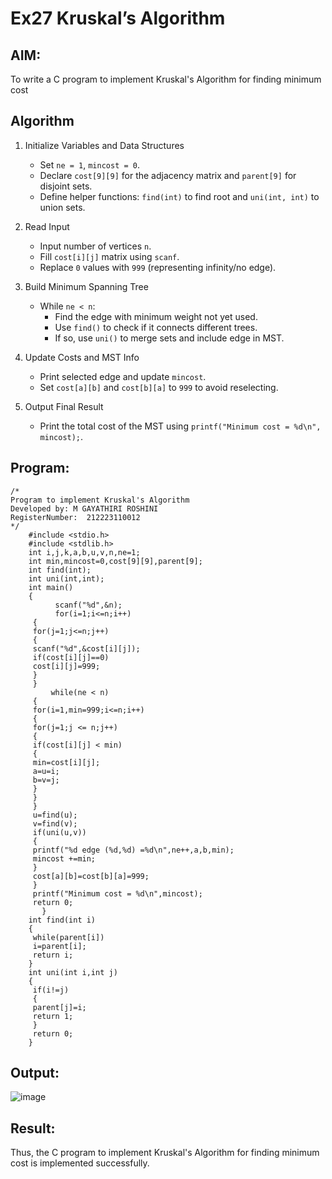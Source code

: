 # Ex27 Kruskal’s Algorithm
## AIM:
To write a C program to implement Kruskal's Algorithm for finding minimum cost

## Algorithm

1. Initialize Variables and Data Structures
   - Set `ne = 1`, `mincost = 0`.  
   - Declare `cost[9][9]` for the adjacency matrix and `parent[9]` for disjoint sets.  
   - Define helper functions: `find(int)` to find root and `uni(int, int)` to union sets.

2. Read Input  
   - Input number of vertices `n`.  
   - Fill `cost[i][j]` matrix using `scanf`.  
   - Replace `0` values with `999` (representing infinity/no edge).

3. Build Minimum Spanning Tree  
   - While `ne < n`:  
     - Find the edge with minimum weight not yet used.  
     - Use `find()` to check if it connects different trees.  
     - If so, use `uni()` to merge sets and include edge in MST.

4. Update Costs and MST Info  
   - Print selected edge and update `mincost`.  
   - Set `cost[a][b]` and `cost[b][a]` to `999` to avoid reselecting.

5. Output Final Result  
   - Print the total cost of the MST using `printf("Minimum cost = %d\n", mincost);`.


## Program:
```
/*
Program to implement Kruskal's Algorithm
Developed by: M GAYATHIRI ROSHINI
RegisterNumber:  212223110012
*/
    #include <stdio.h>
    #include <stdlib.h>
    int i,j,k,a,b,u,v,n,ne=1;
    int min,mincost=0,cost[9][9],parent[9];
    int find(int);
    int uni(int,int);
    int main()
    {
          scanf("%d",&n);
          for(i=1;i<=n;i++)
     {
     for(j=1;j<=n;j++)
     {
     scanf("%d",&cost[i][j]);
     if(cost[i][j]==0)
     cost[i][j]=999;
     }
     }
         while(ne < n)
     {
     for(i=1,min=999;i<=n;i++)
     {
     for(j=1;j <= n;j++)
     {
     if(cost[i][j] < min)
     {
     min=cost[i][j];
     a=u=i;
     b=v=j;
     }
     }
     }
     u=find(u);
     v=find(v);
     if(uni(u,v))
     {
     printf("%d edge (%d,%d) =%d\n",ne++,a,b,min);
     mincost +=min;
     }
     cost[a][b]=cost[b][a]=999;
     }
     printf("Minimum cost = %d\n",mincost);
     return 0;
       }
    int find(int i)
    {
     while(parent[i])
     i=parent[i];
     return i;
    }
    int uni(int i,int j)
    {
     if(i!=j)
     {
     parent[j]=i;
     return 1;
     }
     return 0;
    }

```

## Output:

![image](https://github.com/user-attachments/assets/12b2ed8b-bc94-495d-b5d3-22eabb5c0e1f)



## Result:
Thus, the C program to implement Kruskal's Algorithm for finding minimum cost is implemented successfully.

